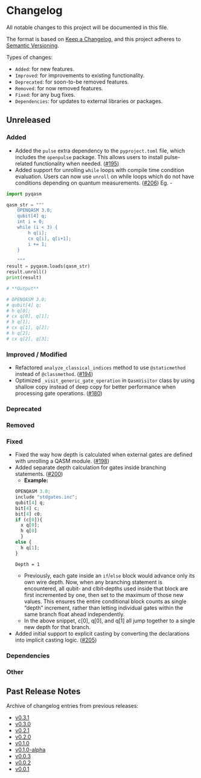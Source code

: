 # Changelog

All notable changes to this project will be documented in this file.

The format is based on [Keep a Changelog](https://keepachangelog.com/en/1.1.0/), and this project adheres to [Semantic Versioning](https://semver.org/spec/v2.0.0.html).

Types of changes:
- `Added`: for new features.
- `Improved`: for improvements to existing functionality.
- `Deprecated`: for soon-to-be removed features.
- `Removed`: for now removed features.
- `Fixed`: for any bug fixes.
- `Dependencies`: for updates to external libraries or packages.

## Unreleased

### Added
- Added the `pulse` extra dependency to the `pyproject.toml` file, which includes the `openpulse` package. This allows users to install pulse-related functionality when needed. ([#195](https://github.com/qBraid/pyqasm/pull/195))
- Added support for unrolling `while` loops with compile time condition evaluation. Users can now use `unroll` on while loops which do not have conditions depending on quantum measurements. ([#206](https://github.com/qBraid/pyqasm/pull/206)) Eg. - 

```python
import pyqasm 

qasm_str = """
    OPENQASM 3.0;
    qubit[4] q;
    int i = 0;
    while (i < 3) {
        h q[i];
        cx q[i], q[i+1];
        i += 1;
    }

    """
result = pyqasm.loads(qasm_str)
result.unroll()
print(result)

# **Output**

# OPENQASM 3.0;
# qubit[4] q;
# h q[0];
# cx q[0], q[1];
# h q[1];
# cx q[1], q[2];
# h q[2];
# cx q[2], q[3];

```

### Improved / Modified

- Refactored `analyze_classical_indices` method to use `@staticmethod` instead of `@classmethod`. ([#194](https://github.com/qBraid/pyqasm/pull/194))
- Optimized `_visit_generic_gate_operation` in `QasmVisitor` class by using shallow copy instead of deep copy for better performance when processing gate operations. ([#180](https://github.com/qBraid/pyqasm/pull/180))

### Deprecated

### Removed

### Fixed

- Fixed the way how depth is calculated when external gates are defined with unrolling a QASM module. ([#198](https://github.com/qBraid/pyqasm/pull/198))
- Added separate depth calculation for gates inside branching statements. ([#200](https://github.com/qBraid/pyqasm/pull/200)) 
  - **Example:**
  ```python
  OPENQASM 3.0;
  include "stdgates.inc";
  qubit[4] q;
  bit[4] c;
  bit[4] c0;
  if (c[0]){
    x q[0];
    h q[0]
    }
  else {
    h q[1];
  }
  ```
  ```text
  Depth = 1
  ```
  - Previously, each gate inside an `if`/`else` block would advance only its own wire depth. Now, when any branching statement is encountered, all qubit‐ and clbit‐depths used inside that block are first incremented by one, then set to the maximum of those new values. This ensures the entire conditional block counts as single “depth” increment, rather than letting individual gates within the same branch float ahead independently.
  - In the above snippet, c[0], q[0], and q[1] all jump together to a single new depth for that branch.
- Added initial support to explicit casting by converting the declarations into implicit casting logic. ([#205](https://github.com/qBraid/pyqasm/pull/205))
### Dependencies

### Other

## Past Release Notes

Archive of changelog entries from previous releases:

- [v0.3.1](https://github.com/qBraid/pyqasm/releases/tag/v0.3.1)
- [v0.3.0](https://github.com/qBraid/pyqasm/releases/tag/v0.3.0)
- [v0.2.1](https://github.com/qBraid/pyqasm/releases/tag/v0.2.1)
- [v0.2.0](https://github.com/qBraid/pyqasm/releases/tag/v0.2.0)
- [v0.1.0](https://github.com/qBraid/pyqasm/releases/tag/v0.1.0)
- [v0.1.0-alpha](https://github.com/qBraid/pyqasm/releases/tag/v0.1.0-alpha)
- [v0.0.3](https://github.com/qBraid/pyqasm/releases/tag/v0.0.3)
- [v0.0.2](https://github.com/qBraid/pyqasm/releases/tag/v0.0.2)
- [v0.0.1](https://github.com/qBraid/pyqasm/releases/tag/v0.0.1)

